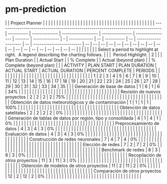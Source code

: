 # pm-prediction
|  | Project Planner                                                                   |            |               |                    |                 |                  |         |               |   |              |    |            |    |                      |    |                          |    |    |    |    |    |    |    |    |    |    |    |    |    |    |    |    |    |    |    |  |  |  |  |  |
|  | --------------------------------------------------------------------------------- | ---------- | ------------- | ------------------ | --------------- | ---------------- | ------- | ------------- | - | ------------ | -- | ---------- | -- | -------------------- | -- | ------------------------ | -- | -- | -- | -- | -- | -- | -- | -- | -- | -- | -- | -- | -- | -- | -- | -- | -- | -- | -- |  |  |  |  |  |
|  | Select a period to highlight at right.  A legend describing the charting follows. |            |               |  Period Highlight: | 2               |                  |         | Plan Duration |   | Actual Start |    | % Complete |    | Actual (beyond plan) |    | % Complete (beyond plan) |
|  | ACTIVITY                                                                          | PLAN START | PLAN DURATION | ACTUAL START       | ACTUAL DURATION | PERCENT COMPLETE | PERIODS |               |   |              |    |            |    |                      |    |                          |    |    |    |    |    |    |    |    |    |    |    |    |    |    |    |    |    |    |    |  |  |  |  |
|  | 1                                                                                 | 2          | 3             | 4                  | 5               | 6                | 7       | 8             | 9 | 10           | 11 | 12         | 13 | 14                   | 15 | 16                       | 17 | 18 | 19 | 20 | 21 | 22 | 23 | 24 | 25 | 26 | 27 | 28 | 29 | 30 | 31 | 32 | 33 | 34 | 35 |
|  | Generación de base de datos                                                       | 1          | 6             | 1                  | 6               | 34%              |         |               |   |              |    |            |    |                      |    |                          |    |    |    |    |    |    |    |    |    |    |    |    |    |    |    |    |    |    |    |  |  |  |  |  |  |
|  | Revisión de nuevos proyectos                                                      | 2          | 2             | 2                  | 2               | 75%              |         |               |   |              |    |            |    |                      |    |                          |    |    |    |    |    |    |    |    |    |    |    |    |    |    |    |    |    |    |    |  |  |  |  |  |  |
|  | Obtención de datos meteorológicos y de contaminación                              | 1          | 1             | 1                  | 1               | 100%             |         |               |   |              |    |            |    |                      |    |                          |    |    |    |    |    |    |    |    |    |    |    |    |    |    |    |    |    |    |    |  |  |  |  |  |  |
|  | Obtención de datos satelitales                                                    | 2          | 2             | 2                  | 2               | 0%               |         |               |   |              |    |            |    |                      |    |                          |    |    |    |    |    |    |    |    |    |    |    |    |    |    |    |    |    |    |    |  |  |  |  |  |  |
|  | Generación de tablas de datos por región, tipo y consolidada                      | 4          | 1             | 4                  | 1               | 0%               |         |               |   |              |    |            |    |                      |    |                          |    |    |    |    |    |    |    |    |    |    |    |    |    |    |    |    |    |    |    |  |  |  |  |  |  |
|  | Preprocesamiento de datos                                                         | 4          | 3             | 4                  | 3               | 0%               |         |               |   |              |    |            |    |                      |    |                          |    |    |    |    |    |    |    |    |    |    |    |    |    |    |    |    |    |    |    |  |  |  |  |  |  |
|  | Evaluación de datos                                                               | 4          | 3             | 4                  | 3               | 0%               |         |               |   |              |    |            |    |                      |    |                          |    |    |    |    |    |    |    |    |    |    |    |    |    |    |    |    |    |    |    |  |  |  |  |  |  |
|  | Construcción de redes neuronales                                                  | 7          | 4             | 7                  | 4               | 0%               |         |               |   |              |    |            |    |                      |    |                          |    |    |    |    |    |    |    |    |    |    |    |    |    |    |    |    |    |    |    |  |  |  |  |  |  |
|  | Elección de redes                                                                 | 7          | 2             | 7                  | 2               | 0%               |         |               |   |              |    |            |    |                      |    |                          |    |    |    |    |    |    |    |    |    |    |    |    |    |    |    |    |    |    |    |  |  |  |  |  |  |
|  | Benchmark de redes                                                                | 8          | 3             | 8                  | 3               | 0%               |         |               |   |              |    |            |    |                      |    |                          |    |    |    |    |    |    |    |    |    |    |    |    |    |    |    |    |    |    |    |  |  |  |  |  |  |
|  | Recopilación de otros proyectos                                                   | 11         | 3             | 11                 | 3               | 0%               |         |               |   |              |    |            |    |                      |    |                          |    |    |    |    |    |    |    |    |    |    |    |    |    |    |    |    |    |    |    |  |  |  |  |  |  |
|  | Obtención de modelos de otros proyectos                                           | 11         | 2             | 11                 | 2               | 0%               |         |               |   |              |    |            |    |                      |    |                          |    |    |    |    |    |    |    |    |    |    |    |    |    |    |    |    |    |    |    |  |  |  |  |  |  |
|  | Comparación de otros proyectos                                                    | 12         | 2             | 12                 | 2               | 0%               |         |               |   |              |    |            |    |                      |    |                          |    |    |    |    |    |    |    |    |    |    |    |    |    |    |    |    |    |    |    |  |  |  |  |  |  |
